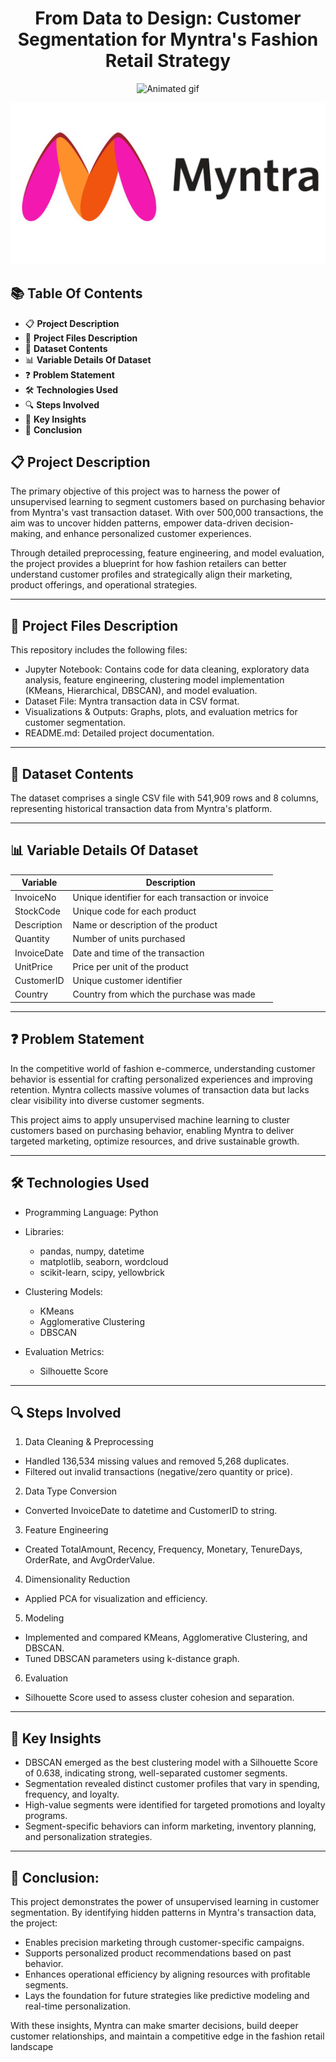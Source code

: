 <h1 align="center"> From Data to Design: Customer Segmentation for Myntra's Fashion Retail Strategy </h1>

<p align="center"> 
<img src="GIF/google play.gif" alt="Animated gif" height="282px">
</p>

![Alt Text](https://github.com/DarathiSaikia20/Retail-Customer-Segmentation/blob/main/Myntra.png?raw=true)
## 📚 Table Of Contents

- 📋 **Project Description**
- 💾 **Project Files Description**
- 🧾 **Dataset Contents**
- 📊 **Variable Details Of Dataset**
- ❓ **Problem Statement**
- 🛠 **Technologies Used**
- 🔍 **Steps Involved**
- 📌 **Key Insights**
- 🎯 **Conclusion**

## 📋 Project Description
The primary objective of this project was to harness the power of unsupervised learning to segment customers based on purchasing behavior from Myntra's vast transaction dataset. With over 500,000 transactions, the aim was to uncover hidden patterns, empower data-driven decision-making, and enhance personalized customer experiences.

Through detailed preprocessing, feature engineering, and model evaluation, the project provides a blueprint for how fashion retailers can better understand customer profiles and strategically align their marketing, product offerings, and operational strategies.

********************************************************************************************************************************************************************

##  💾 Project Files Description
This repository includes the following files:
- Jupyter Notebook: Contains code for data cleaning, exploratory data analysis, feature engineering, clustering model implementation (KMeans, Hierarchical, DBSCAN), and model evaluation.
- Dataset File: Myntra transaction data in CSV format.
- Visualizations & Outputs: Graphs, plots, and evaluation metrics for customer segmentation.
- README.md: Detailed project documentation.

********************************************************************************************************************************************************************

## 🧾 Dataset Contents
The dataset comprises a single CSV file with 541,909 rows and 8 columns, representing historical transaction data from Myntra's platform.

********************************************************************************************************************************************************************

## 📊 Variable Details Of Dataset


| Variable                       | Description                                                                                                     |
|--------------------------------|-----------------------------------------------------------------------------------------------------------------|
| InvoiceNo                      | Unique identifier for each transaction or invoice                                                               |
| StockCode                      | Unique code for each product                                                                                    |
| Description                    | Name or description of the product                                                                              |
| Quantity                       | Number of units purchased                                                                                       |
| InvoiceDate                    | Date and time of the transaction                                                                                |
| UnitPrice                      | Price per unit of the product                                                                                   |
| CustomerID                     | Unique customer identifier                                                                                      |
| Country                        | Country from which the purchase was made                                                                        |

********************************************************************************************************************************************************************

## ❓ Problem Statement

In the competitive world of fashion e-commerce, understanding customer behavior is essential for crafting personalized experiences and improving retention. Myntra collects massive volumes of transaction data but lacks clear visibility into diverse customer segments.

This project aims to apply unsupervised machine learning to cluster customers based on purchasing behavior, enabling Myntra to deliver targeted marketing, optimize resources, and drive sustainable growth.

********************************************************************************************************************************************************************

## 🛠 Technologies Used

- Programming Language: Python

- Libraries:
    - pandas, numpy, datetime
    - matplotlib, seaborn, wordcloud
    - scikit-learn, scipy, yellowbrick
- Clustering Models:
    - KMeans
    - Agglomerative Clustering
    - DBSCAN
- Evaluation Metrics:
    - Silhouette Score

********************************************************************************************************************************************************************

## 🔍 Steps Involved

1. Data Cleaning & Preprocessing
  - Handled 136,534 missing values and removed 5,268 duplicates.
  - Filtered out invalid transactions (negative/zero quantity or price).

2. Data Type Conversion
  - Converted InvoiceDate to datetime and CustomerID to string.

3. Feature Engineering
  - Created TotalAmount, Recency, Frequency, Monetary, TenureDays, OrderRate, and AvgOrderValue.

4. Dimensionality Reduction
  - Applied PCA for visualization and efficiency.

5. Modeling
  - Implemented and compared KMeans, Agglomerative Clustering, and DBSCAN.
  - Tuned DBSCAN parameters using k-distance graph.

6. Evaluation
  - Silhouette Score used to assess cluster cohesion and separation.

********************************************************************************************************************************************************************

## 📌 Key Insights

- DBSCAN emerged as the best clustering model with a Silhouette Score of 0.638, indicating strong, well-separated customer segments.
- Segmentation revealed distinct customer profiles that vary in spending, frequency, and loyalty.
- High-value segments were identified for targeted promotions and loyalty programs.
- Segment-specific behaviors can inform marketing, inventory planning, and personalization strategies.

********************************************************************************************************************************************************************

## 🎯 Conclusion:

This project demonstrates the power of unsupervised learning in customer segmentation. By identifying hidden patterns in Myntra's transaction data, the project:

- Enables precision marketing through customer-specific campaigns.
- Supports personalized product recommendations based on past behavior.
- Enhances operational efficiency by aligning resources with profitable segments.
- Lays the foundation for future strategies like predictive modeling and real-time personalization.

With these insights, Myntra can make smarter decisions, build deeper customer relationships, and maintain a competitive edge in the fashion retail landscape





